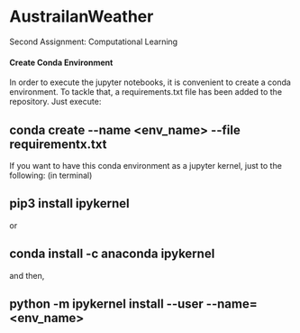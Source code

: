 # AustrailanWeather
Second Assignment: Computational Learning

#### Create Conda Environment
In order to execute the jupyter notebooks, it is convenient to create a conda environment. To tackle that, a requirements.txt file has been added to the repository.
Just execute:

## conda create --name <env_name> --file requirementx.txt

If you want to have this conda environment as a jupyter kernel, just to the following:
(in terminal)
## pip3 install ipykernel
or 
## conda install -c anaconda ipykernel

and then,
## python -m ipykernel install --user --name=<env_name>
